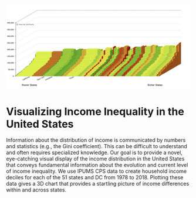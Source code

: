 ![logo](logoIncomeVis.png)

# Visualizing Income Inequality in the United States

Information about the distribution of income is communicated by numbers and statistics (e.g., the Gini coefficient). This can be difficult to understand and often requires specialized knowledge. Our goal is to provide a novel, eye-catching visual display of the income distribution in the United States that conveys fundamental information about the evolution and current level of income inequality. We use IPUMS CPS data to create household income deciles for each of the 51 states and DC from 1978 to 2018. Plotting these data gives a 3D chart that provides a startling picture of income differences within and across states. 
